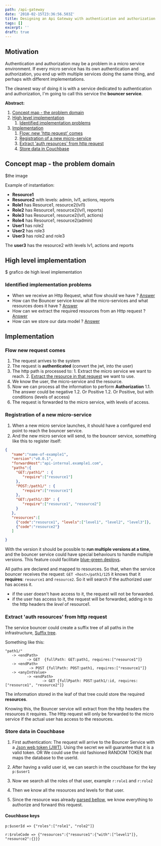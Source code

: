 ```yaml
---
path: /api-gateway
date: '2018-02-15T23:36:56.503Z'
title: Designing an Api Gateway with authentication and authorization
tags: []
excerpt: ''
draft: true
---
```


## Motivation
Authentication and authorization may be a problem in a micro service environment. 
If every micro service has its own authentication and authorization, you end up 
with multiple services doing the same thing, and perhaps with different implementations.

The cleanest way of doing it is with a service dedicated to authentication and authorization, I'm going to call this service the **bouncer service**.

**Abstract:**
1. [Concept map - the problem domain](#concept-map)
1. [High level implementation](#high-level-implementation)
   1. [Identified implementation problems](#problems)
1. [Implementation](#implemetation)
    1. [ Flow: new 'http request' comes](#flow-new-request-comes)
    1. [ Registration of a new micro-service](#new-micro-service)
    1. [ Extract 'auth resources' from http request](#extract-auth-resource)
    1. [ Store data in Couchbase](#data-storage)

<a name="concept-map"></a>

## Concept map - the problem domain 

$the image

Example of instantiation:
- **Resource1**
- **Resource2** with levels: admin, lvl1, actions, reports
- **Role1** has Resource1, resource2(lvl1)
- **Role2** has Resource1, resource2(lvl1, reports)
- **Role3** has Resource1, resource2(lvl1, actions)
- **Role4** has Resource1, resource2(admin)
- **User1** has role2
- **User2** has role3
- **User3** has role2 and role3

The **user3** has the resource2 with levels lv1, actions and reports

<a name="high-level-implementation"></a>

## High level implementation

$ grafico de high level implementation

<a name="problems"></a>

### Identified implementation problems

- When we receive an Http Request, what flow should we have ? [Answer](#flow-new-request-comes)
- How can the Bouncer service know all the micro-services and what resources does it have ? [Answer](#new-micro-service)
- How can we extract the required resources from an Http request ? [Answer](#extract-auth-resource)
- How can we store our data model ? [Answer](#data-storage)

<a name="implementation"></a>

## Implementation

<a name="flow-new-request-comes"></a>

### Flow new request comes
 
 1. The request arrives to the system
 2. The request is **authenticated** (convert the jwt, into the user)    
 2. The http path is processed to: 
 		1. Extract the micro service we want to reach.
 		2. [Extract the resource in that request](#extract-auth-resource) we want to use.
 2. We know the user, the micro-service and the resource.
 2. Now we can process all the information to perform **Authorization**
 	1.1. The answer could be negative
 	1.2. Or Positive
 	1.2. Or Positive, but with conditions (levels of access)  
 3. The request is forwarded to the micro service, with levels of access.


<a name="new-micro-service"></a>

### Registration of a new micro-service

1. When a new micro service launches, it should have a configured end point to reach the bouncer service.
2. And the new micro service will send, to the bouncer service, something like this to register itself: 

~~~json   
{
   "name":"name-of-example1",
   "version":"v0.0.1",
   "forwardHost":"api-internal.example1.com",
   "paths":{
	 "GET:/path1/" : {
	 	"require":["resource1"]
	 },
	 "POST:/path1/" : {
	 	"require":["resource1"]
	 },
	 "GET:/path1/:ID" : {
	 	"require":["resource1", "resource2"]
	 }
   },
   "resources":[
   	 {"code":"resource1", "levels":["level1", "level2", "level3"]},
   	 {"code":"resource2"}
   ]

}
~~~

With the version it should be possible to **run multiple versions at a time**, and the bouncer service could have special behaviours to handle multiple versions. This feature could facilitate [blue-green deploys](https://martinfowler.com/bliki/BlueGreenDeployment.html). 

All paths are declared and mapped to resources. So that, when the service bouncer receives the request:
`GET <host>/path1/125` it knows that it **requires**: `resource1` and `resource2`. 
So it will search if the authorized user has access it.
 - if the user doesn't have access to it, the request will not be forwarded.
 - if the user has access to it, the request will be forwarded, adding in to the http headers the *level* of resource1. 

<a name="extract-auth-resource"></a>

### Extract 'auth resources' from http request

The service bouncer could create a suffix tree of all paths in the infrastructure, [Suffix tree](https://en.wikipedia.org/wiki/Suffix_tree).

Something like this:

~~~~
"path1/"
   -> <endPath> 
          -> GET  {fullPath: GET:path1, requires:["resource1"]}
   -> <endPath> 
           -> POST {fullPath: POST:path1, requires:["resource1"]}
   -> <anyIntValue> 
          -> <endPath> 
                 -> GET {fullPpath: POST:path1/:id, requires:["resource1", "resource2"]}
~~~~

The information stored in the leaf of that tree could store the required **resources**.

Knowing this, the Bouncer service will extract from the http headers the resources it requires.
The Http request will only be forwarded to the micro service if the actual user has access to the resources. 

<a name="data-storage"></a>

### Store data in Couchbase

1. First authentication:
 The request will arrive to the Bouncer Service with a [Json web token (JWT)](https://jwt.io/introduction/).
  Using the secret we will guarantee that it is a valid token.
     OR
   We could use the old fashioned RANDOM TOKEN that maps the database to the userId.

2. After having a valid user id, we can search in the couchbase for the key `p:$user1`
3. Now we search all the roles of that user, example `r:role1` and `r:role2`
4. Then we know all the resources and levels for that user.
5. Since the resource was already [parsed bellow](#extract-auth-resource),
   we know everything to authorize and forward this request.   

#### Couchbase keys
~~~~
p:$userId => {"roles":["role1", "role2"]}

r:$roleCode => {"resources":{"resource1":{"with":["level1"]}, "resource2":{}}}
~~~~
